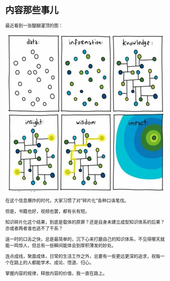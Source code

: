 # 内容那些事儿

最近看到一张醍醐灌顶的图：

![index-001](.\assets\img\index-001.png)



在这个信息爆炸的时代，大家习惯了对“碎片化”各种口诛笔伐。

但是，书籍也好，视频也罢，都有长有短。

知识碎片化这个结果，到底是载体的原罪？还是自身未建立成型知识体系的后果？亦或者两者谁也逃不了干系？

逞一时的口舌之快，总是最简单的，沉下心来打磨自己的知识体系，不见得哪天就能一鸣惊人，但总有一些瞬间能体会到厚积薄发的妙处。

连点成线，聚面成体，日常的生活工作之外，总要有一些更远更深的追求，祝每一个在路上的人都能学术、成论、悟道、归心。

掌握内容的规律，释放内容的价值，我一直在路上。
